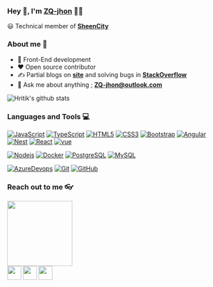 
### Hey 👋, I'm [ZQ-jhon](https://ZQ-jhon.github.io) 👨‍💻



😃 Technical member of **[SheenCity](https://sheencity.com)** 


### About me :eyes:

- :dart: Front-End development   
- :heart: Open source contributor
- :writing_hand: Partial blogs on  **[site](https://blog.csdn.net/qq_20264891)** and solving bugs in **[StackOverflow](https://stackoverflow.com/users/11289686/zq-jhon)**
- :e-mail: Ask me about anything ; **[ZQ-jhon@outlook.com](ZQ-jhon@outlook.com)**

![Hritik's github stats](https://github-readme-stats.vercel.app/api?username=ZQ-jhon&show_icons=true&hide_border=true)

### Languages and Tools :computer:

[![JavaScript](https://img.shields.io/badge/-JavaScript-black?style=flat&logo=javascript)](https://github.com/ZQ-jhon) 
[![TypeScript](https://img.shields.io/badge/-TypeScript-007ACC?style=flat&logo=typescript)](https://github.com/ZQ-jhon)
[![HTML5](https://img.shields.io/badge/-HTML5-E34F26?style=flat&logo=html5&logoColor=white)](https://github.com/ZQ-jhon) 
[![CSS3](https://img.shields.io/badge/-CSS3-1572B6?style=flat&logo=css3)](https://github.com/ZQ-jhon) 
[![Bootstrap](https://img.shields.io/badge/-Bootstrap-563D7C?style=flat&logo=bootstrap)](https://github.com/ZQ-jhon) 
[![Angular](https://img.shields.io/badge/-Angular-red?style=flat&logo=Angular)](https://github.com/ZQ-jhon)
[![Nest](https://img.shields.io/badge/-Nest-black?style=flat&logo=nestjs)](https://nestjs.com)
[![React](https://img.shields.io/badge/-React-black?style=flat&logo=react)](https://github.com/ZQ-jhon)
[![vue](https://img.shields.io/badge/-Vue-black?style=flat&logo=vue.js)](https://vuejs.org)



[![Nodejs](https://img.shields.io/badge/-Nodejs-black?style=flat&logo=Node.js)](https://github.com/ZQ-jhon) 
[![Docker](https://img.shields.io/badge/-Docker-black?style=flat&logo=docker)](https://github.com/ZQ-jhon) 
[![PostgreSQL](https://img.shields.io/badge/-PostgreSQL-336791?style=flat&logo=postgresql)](https://github.com/ZQ-jhon) 
[![MySQL](https://img.shields.io/badge/-MySQL-black?style=flat&logo=mysql)](https://github.com/ZQ-jhon)

[![AzureDevops](https://img.shields.io/badge/-Azure-blue?style=flat&logo=azureDevops)](https://dev.azure.com/350037310/350037310)
[![Git](https://img.shields.io/badge/-Git-black?style=flat&logo=git)](https://github.com/ZQ-jhon) 
[![GitHub](https://img.shields.io/badge/-GitHub-181717?style=flat&logo=github)](https://github.com/ZQ-jhon)



### Reach out to me 👓

<a href="https://ZQ-jhon.github.io/"><img src="https://avatars1.githubusercontent.com/u/26297704?s=460&u=5e1ad791157f9ec2097e238d219604f6025c2e10&v=4" width="150px" height="150px" /></a>
<br>
<a href="https://twitter.com/zq91258937">
<img src="https://i.ibb.co/kmgQVyW/twitter.png" width="32px" height="32px"></a> 
<a href="https://github.com/ZQ-jhon"><img src="https://cdn.iconscout.com/icon/free/png-256/github-108-438008.png" width="32px" height="32px"></a> 
<a href="https://www.quora.com/profile/Jhon-Zq"><img src="https://ss3.bdstatic.com/70cFv8Sh_Q1YnxGkpoWK1HF6hhy/it/u=2409201638,3148859939&fm=26&gp=0.jpg" width="32px" height="32px"></a>
